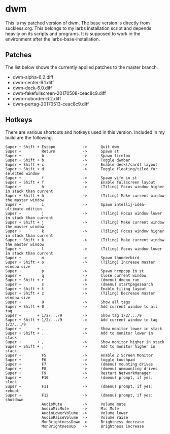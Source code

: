# dwm
This is my patched version of dwm. The base version is directly from suckless.org.
This belongs to my larbs installation script and depends heavily on its scripts and programs.
It is supposed to work in the environment after the larbs-base-installation.

## Patches
The list below shows the currently applied patches to the master branch.
- dwm-alpha-6.2.diff
- dwm-center-6.1.diff
- dwm-deck-6.0.diff
- dwm-fakefullscreen-20170508-ceac8c9.diff
- dwm-noborder-6.2.diff
- dwm-pertag-20170513-ceac8c9.diff

## Hotkeys
There are various shortcuts and hotkeys used in this version. Included in my build are the following.
```
Super + Shift + Escape            ->      Quit dwm
Super +         Return            ->      Spawn st
Super +         b                 ->      Spawn firefox
Super + Shift + b                 ->      Toggle dwmbar
Super + Shift + c                 ->      Enable deck(/card) layout
Super + Shift + d                 ->      Toggle floating/tiled for selected window
Super +         f                 ->      Spawn vifm in st
Super + Shift + f                 ->      Enable fullscreen layout
Super +         h                 ->      (Tiling) Focus window higher in stack than current
Super + Shift + h                 ->      (Tiling) Make current window the master window
Super +         i                 ->      Spawn intellij-idea-ultimate-edition
Super +         j                 ->      (Tiling) Focus window lower in stack than current
Super + Shift + j                 ->      (Tiling) Make current window the master window
Super +         k                 ->      (Tiling) Focus window higher in stack than current
Super + Shift + k                 ->      (Tiling) Make current window the master window
Super +         l                 ->      (Tiling) Focus window lower in stack than current
Super +         m                 ->      Spawn thunderbird
Super + Shift + o                 ->      (Tiling) Increase master window size
Super +         p                 ->      Spawn ncmpcpp in st
Super +         q                 ->      Close current window
Super + Shift + r                 ->      (dmenu) dmenu_run
Super +         s                 ->      (dmenu) startpagesearch
Super + Shift + t                 ->      Enable tiling layout
Super + Shift + z                 ->      (Tiling) Decrease master window size
Super +         0                 ->      Show all tags
Super + Shift + 0                 ->      Add current window to all tag
Super +		  +	1/2/.../9		  ->	  Show tag 1/2/.../9
Super + Shift +	1/2/.../9		  ->	  Add current window to tag 1/2/.../9
Super +		  +	.				  ->	  Show monitor lower in stack
Super + Shift + .				  ->	  Add to monitor lower in stack
Super +		  +	,				  ->	  Show monitor higher in stack
Super + Shift + ,				  ->	  Add to monitor higher in stack
Super +         F5                ->      enable 2 Screen Monitor
Super +         F6                ->      toggle touchpad
Super +         F7                ->      (dmenu) mounting drives
Super +         F8                ->      (dmenu) unmounting drives
Super +         F9                ->      Restart NetworkManager
Super +         F10               ->      (dmenu) prompt, if yes: slock
Super +         F11               ->      (dmenu) prompt, if yes: reboot
Super +         F12               ->      (dmenu) prompt, if yes: shutdown
                AudioMute         ->      Volume mute
                AudioMicMute      ->      Mic Mute
                AudioLowerVolume  ->      Volume lower
                AudioRaiseVolume  ->      Volume raise
                MonBrightnessDown ->      Brightness decrease
                MonBrightnessUp   ->      Brightness increase
```

